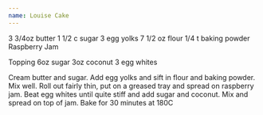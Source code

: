 ```yaml
---
name: Louise Cake
---
```


3 3/4oz butter
1 1/2 c sugar
3 egg yolks
7 1/2 oz flour
1/4 t baking powder
Raspberry Jam

Topping
6oz sugar
3oz coconut
3 egg whites

Cream butter and sugar. Add egg yolks and sift in flour and baking powder.  Mix well.  Roll out fairly thin, put on a greased tray and spread on raspberry jam.  Beat egg whites until quite stiff and add sugar and coconut.  Mix and spread on top of jam.  Bake for 30 minutes at 180C


